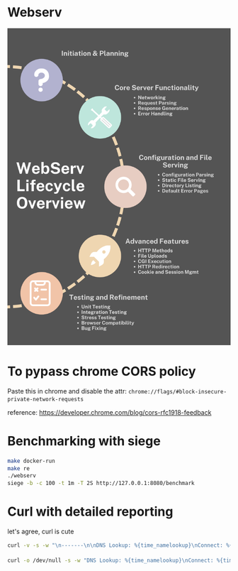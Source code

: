 # Webserv

![](img/Webserv%20Lifecycle%20Overview.png)


# To pypass chrome CORS policy

Paste this in chrome and disable the attr: `chrome://flags/#block-insecure-private-network-requests`

reference: https://developer.chrome.com/blog/cors-rfc1918-feedback


# Benchmarking with siege
```bash
make docker-run
make re
./webserv
siege -b -c 100 -t 1m -T 2S http://127.0.0.1:8080/benchmark
```

# Curl with detailed reporting

let's agree, curl is cute
```bash
curl -v -s -w "\n-------\n\nDNS Lookup: %{time_namelookup}\nConnect: %{time_connect}\nStart Transfer: %{time_starttransfer}\nTotal: %{time_total}\n" http://localhost:8080/cgi-bin/blocking.py

curl -o /dev/null -s -w "DNS Lookup: %{time_namelookup}\nConnect: %{time_connect}\nStart Transfer: %{time_starttransfer}\nTotal: %{time_total}\n" http://localhost:8080/cgi-bin/blocking.py
```